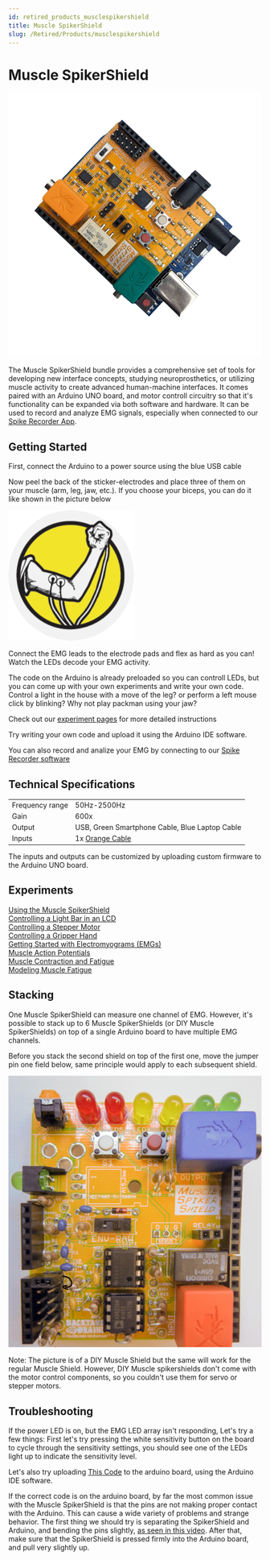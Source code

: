 ```yaml
---
id: retired_products_musclespikershield
title: Muscle SpikerShield
slug: /Retired/Products/musclespikershield
---
```

# Muscle SpikerShield #

![image](./img/diagram.png)

The Muscle SpikerShield bundle provides a comprehensive set of tools for developing new interface concepts, studying neuroprosthetics, or utilizing muscle activity to create advanced human-machine interfaces. It comes paired with an Arduino UNO board, and motor controll circuitry so that it's functionality can be expanded via both software and hardware. 
It can be used to record and analyze EMG signals, especially when connected to our [Spike Recorder App](../../Software/SpikeRecorder/). 

## Getting Started ##

First, connect the Arduino to a power source using the blue USB cable

Now peel the back of the sticker-electrodes and place three of them on your muscle (arm, leg, jaw, etc.). If you choose your biceps, you can do it like shown in the picture below

![muscle electrode placement](./img/muscleElectrodes.png)

Connect the EMG leads to the electrode pads and flex as hard as you can! Watch the LEDs decode your EMG activity.

The code on the Arduino is already preloaded so you can controll LEDs, but you can come up with your own experiments and write your own code. Control a light in the house with a move of the leg? or perform a left mouse click by blinking? Why not play packman using your jaw?

Check out our [experiment pages](https://backyardbrains.com/experiments/) for more detailed instructions

Try writing your own code and upload it using the Arduino IDE software.


You can also record and analize your EMG by connecting to our [Spike Recorder software](../../Software/SpikeRecorder/index.md)


## Technical Specifications ##

|||
|---|---|
|Frequency range | 50Hz-2500Hz|
|Gain|600x|
|Output|USB, Green Smartphone Cable, Blue Laptop Cable|
|Inputs|1x [Orange Cable](https://backyardbrains.com/products/muscleElectrodeCable)|

The inputs and outputs can be customized by uploading custom firmware to the Arduino UNO board.

## Experiments ##

[Using the Muscle SpikerShield](https://backyardbrains.com/experiments/emgspikershield)   
[Controlling a Light Bar in an LCD](https://backyardbrains.com/experiments/MuscleSpikerShield_LCD)   
[Controlling a Stepper Motor](https://backyardbrains.com/experiments/MuscleSpikerShield_StepperMotor)   
[Controlling a Gripper Hand](https://backyardbrains.com/experiments/MuscleSpikerShield_GripperHand)   
[Getting Started with Electromyograms (EMGs)](https://backyardbrains.com/experiments/emgspikerbox)   
[Muscle Action Potentials](https://backyardbrains.com/experiments/muscleActionPotential)   
[Muscle Contraction and Fatigue](https://backyardbrains.com/experiments/fatigue)   
[Modeling Muscle Fatigue](https://backyardbrains.com/experiments/rateoffatigue)   

## Stacking ##

One Muscle SpikerShield can measure one channel of EMG.
However, it's possible to stack up to 6 Muscle SpikerShields (or DIY Muscle SpikerShields) on top of a single Arduino board to have multiple EMG channels. 

Before you stack the second shield on top of the first one, move the jumper pin one field below, same principle would apply to each subsequent shield.

![stack](./img/stack.png)

Note: The picture is of a DIY Muscle Shield but the same will work for the regular Muscle Shield. 
However, DIY Muscle spikershields don't come with the motor control components, so you couldn't use them for servo or stepper motors.

## Troubleshooting ##

If the power LED is on, but the EMG LED array isn't responding, Let's try a few things:
First let's try pressing the white sensitivity button on the board to cycle through the sensitivity settings, you should see one of the LEDs light up to indicate the sensitivity level.

Let's also try uploading [This Code](https://github.com/BackyardBrains/Muscle-SpikerShield/blob/master/V2_61/Muscle-SpikerShield/Muscle-SpikerShield.ino) to the arduino board, using the Arduino IDE software.

If the correct code is on the arduino board, by far the most common issue with the Muscle SpikerShield is that the pins are not making proper contact with the Arduino. This can cause a wide variety of problems and strange behavior.
The first thing we should try is separating the SpikerShield and Arduino, and bending the pins slightly, [as seen in this video](https://photos.app.goo.gl/8RVNmLtoGAXuQYiv5).
After that, make sure that the SpikerShield is pressed firmly into the Arduino board, and pull very slightly up. 